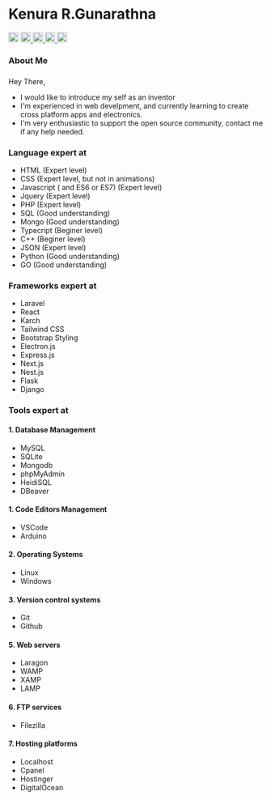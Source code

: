 # Kenura R.Gunarathna

<span>
<img src="https://komarev.com/ghpvc/?username=kenura-r-gunarathna&style=flat-square&color=blue" height="20" alt="profile views"/>
</span>
<a href="mailto:kenuragunarathna@gmail.com" target="_blank">
<img src="https://img.shields.io/static/v1?message=Gmail&logo=gmail&label=&color=D14836&logoColor=white&labelColor=&style=for-the-badge" height="20" alt="gmail logo" />
</a>
<a href="https://www.youtube.com/@KenuraTech" target="_blank">
<img src="https://img.shields.io/static/v1?message=Youtube&logo=youtube&label=&color=FF0000&logoColor=white&labelColor=&style=for-the-badge" height="20" alt="youtube logo" />
</a>
<a href="https://linkedin.com/in/kenura-r-gunarathna-8037a5244" target="_blank">
<img src="https://img.shields.io/static/v1?message=LinkedIn&logo=linkedin&label=&color=0077B5&logoColor=white&labelColor=&style=for-the-badge" height="20" alt="linkedin logo"  />
</a>
<a href="https://wa.me/94777190590?text=Hi%2C%20I%20like%20to%20contact%20you." target="_blank">
<img src="https://img.shields.io/static/v1?message=Whatsapp&logo=whatsapp&label=&color=25D366&logoColor=white&labelColor=&style=for-the-badge" height="20" alt="whatsapp logo"  />
</a>

### About Me

###

Hey There,

- I would like to introduce my self as an inventor
- I'm experienced in web develpment, and currently learning to create cross platform apps and electronics.
- I'm very enthusiastic to support the open source community, contact me if any help needed.

### Language expert at

- HTML (Expert level)
- CSS (Expert level, but not in animations)
- Javascript ( and ES6 or ES7) (Expert level)
- Jquery (Expert level)
- PHP (Expert level)
- SQL (Good understanding)
- Mongo (Good understanding)
- Typecript (Beginer level)
- C++ (Beginer level)
- JSON (Expert level)
- Python (Good understanding)
- GO (Good understanding)

### Frameworks expert at

- Laravel
- React
- Karch
- Tailwind CSS
- Bootstrap Styling
- Electron.js
- Express.js
- Next.js
- Nest.js
- Flask
- Django

### Tools expert at

#### 1. Database Management

- MySQL
- SQLite
- Mongodb
- phpMyAdmin
- HeidiSQL
- DBeaver

#### 1. Code Editors Management

- VSCode
- Arduino

#### 2. Operating Systems

- Linux
- Windows

#### 3. Version control systems

- Git
- Github

#### 5. Web servers

- Laragon
- WAMP
- XAMP
- LAMP

#### 6. FTP services

- Filezilla

#### 7. Hosting platforms

- Localhost
- Cpanel
- Hostinger
- DigitalOcean
